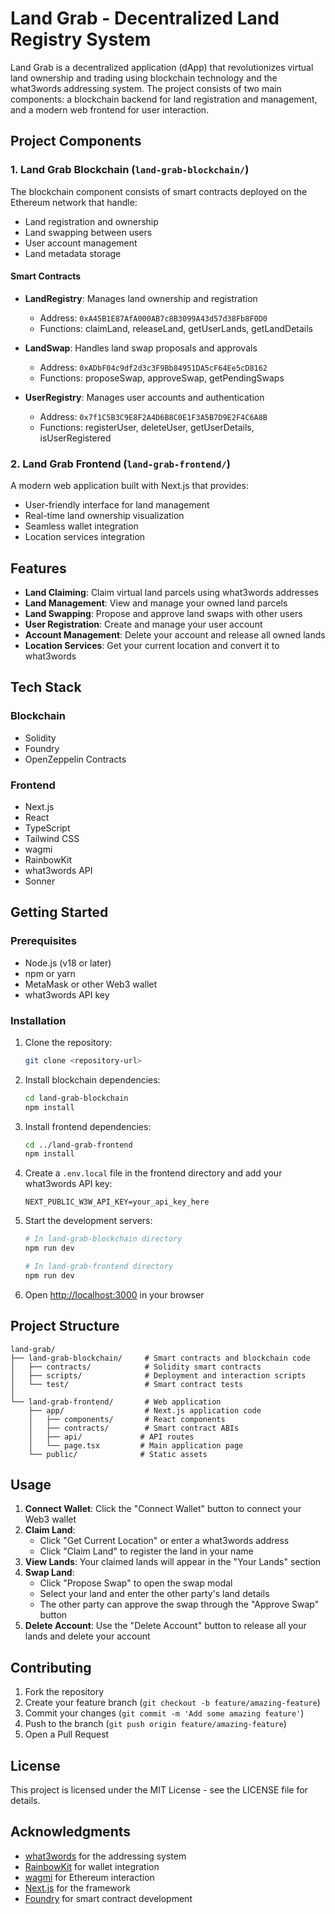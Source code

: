# Land Grab - Decentralized Land Registry System

Land Grab is a decentralized application (dApp) that revolutionizes virtual land ownership and trading using blockchain technology and the what3words addressing system. The project consists of two main components: a blockchain backend for land registration and management, and a modern web frontend for user interaction.

## Project Components

### 1. Land Grab Blockchain (`land-grab-blockchain/`)

The blockchain component consists of smart contracts deployed on the Ethereum network that handle:

- Land registration and ownership
- Land swapping between users
- User account management
- Land metadata storage

#### Smart Contracts

- **LandRegistry**: Manages land ownership and registration

  - Address: `0xA45B1E87AfA000AB7c8B3099A43d57d38Fb8F0D0`
  - Functions: claimLand, releaseLand, getUserLands, getLandDetails

- **LandSwap**: Handles land swap proposals and approvals

  - Address: `0xADbF04c9df2d3c3F9Bb84951DA5cF64Ee5cD8162`
  - Functions: proposeSwap, approveSwap, getPendingSwaps

- **UserRegistry**: Manages user accounts and authentication
  - Address: `0x7f1C5B3C9E8F2A4D6B8C0E1F3A5B7D9E2F4C6A8B`
  - Functions: registerUser, deleteUser, getUserDetails, isUserRegistered

### 2. Land Grab Frontend (`land-grab-frontend/`)

A modern web application built with Next.js that provides:

- User-friendly interface for land management
- Real-time land ownership visualization
- Seamless wallet integration
- Location services integration

## Features

- **Land Claiming**: Claim virtual land parcels using what3words addresses
- **Land Management**: View and manage your owned land parcels
- **Land Swapping**: Propose and approve land swaps with other users
- **User Registration**: Create and manage your user account
- **Account Management**: Delete your account and release all owned lands
- **Location Services**: Get your current location and convert it to what3words

## Tech Stack

### Blockchain

- Solidity
- Foundry
- OpenZeppelin Contracts

### Frontend

- Next.js
- React
- TypeScript
- Tailwind CSS
- wagmi
- RainbowKit
- what3words API
- Sonner

## Getting Started

### Prerequisites

- Node.js (v18 or later)
- npm or yarn
- MetaMask or other Web3 wallet
- what3words API key

### Installation

1. Clone the repository:

   ```bash
   git clone <repository-url>
   ```

2. Install blockchain dependencies:

   ```bash
   cd land-grab-blockchain
   npm install
   ```

3. Install frontend dependencies:

   ```bash
   cd ../land-grab-frontend
   npm install
   ```

4. Create a `.env.local` file in the frontend directory and add your what3words API key:

   ```
   NEXT_PUBLIC_W3W_API_KEY=your_api_key_here
   ```

5. Start the development servers:

   ```bash
   # In land-grab-blockchain directory
   npm run dev

   # In land-grab-frontend directory
   npm run dev
   ```

6. Open [http://localhost:3000](http://localhost:3000) in your browser

## Project Structure

```
land-grab/
├── land-grab-blockchain/     # Smart contracts and blockchain code
│   ├── contracts/            # Solidity smart contracts
│   ├── scripts/              # Deployment and interaction scripts
│   └── test/                 # Smart contract tests
│
└── land-grab-frontend/       # Web application
    ├── app/                  # Next.js application code
    │   ├── components/       # React components
    │   ├── contracts/        # Smart contract ABIs
    │   ├── api/             # API routes
    │   └── page.tsx         # Main application page
    └── public/              # Static assets
```

## Usage

1. **Connect Wallet**: Click the "Connect Wallet" button to connect your Web3 wallet
2. **Claim Land**:
   - Click "Get Current Location" or enter a what3words address
   - Click "Claim Land" to register the land in your name
3. **View Lands**: Your claimed lands will appear in the "Your Lands" section
4. **Swap Land**:
   - Click "Propose Swap" to open the swap modal
   - Select your land and enter the other party's land details
   - The other party can approve the swap through the "Approve Swap" button
5. **Delete Account**: Use the "Delete Account" button to release all your lands and delete your account

## Contributing

1. Fork the repository
2. Create your feature branch (`git checkout -b feature/amazing-feature`)
3. Commit your changes (`git commit -m 'Add some amazing feature'`)
4. Push to the branch (`git push origin feature/amazing-feature`)
5. Open a Pull Request

## License

This project is licensed under the MIT License - see the LICENSE file for details.

## Acknowledgments

- [what3words](https://what3words.com/) for the addressing system
- [RainbowKit](https://www.rainbowkit.com/) for wallet integration
- [wagmi](https://wagmi.sh/) for Ethereum interaction
- [Next.js](https://nextjs.org/) for the framework
- [Foundry](https://book.getfoundry.sh/) for smart contract development
